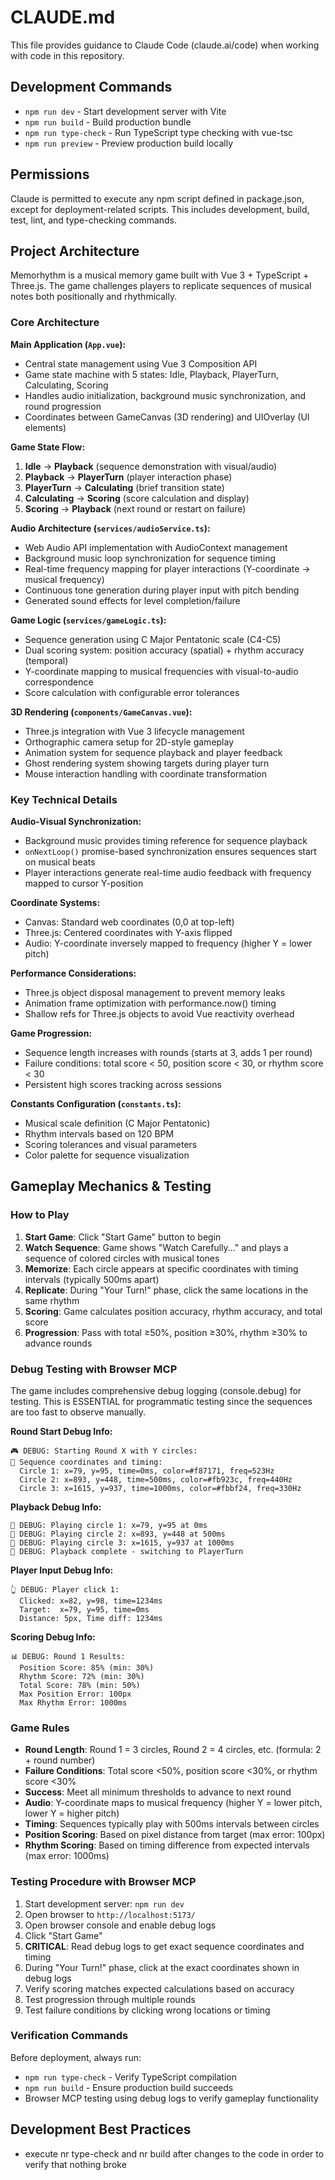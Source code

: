 # CLAUDE.md

This file provides guidance to Claude Code (claude.ai/code) when working with code in this repository.

## Development Commands

- `npm run dev` - Start development server with Vite
- `npm run build` - Build production bundle
- `npm run type-check` - Run TypeScript type checking with vue-tsc
- `npm run preview` - Preview production build locally

## Permissions

Claude is permitted to execute any npm script defined in package.json, except for deployment-related scripts. This includes development, build, test, lint, and type-checking commands.

## Project Architecture

Memorhythm is a musical memory game built with Vue 3 + TypeScript + Three.js. The game challenges players to replicate sequences of musical notes both positionally and rhythmically.

### Core Architecture

**Main Application (`App.vue`):**
- Central state management using Vue 3 Composition API
- Game state machine with 5 states: Idle, Playback, PlayerTurn, Calculating, Scoring
- Handles audio initialization, background music synchronization, and round progression
- Coordinates between GameCanvas (3D rendering) and UIOverlay (UI elements)

**Game State Flow:**
1. **Idle** → **Playback** (sequence demonstration with visual/audio)
2. **Playback** → **PlayerTurn** (player interaction phase)
3. **PlayerTurn** → **Calculating** (brief transition state)
4. **Calculating** → **Scoring** (score calculation and display)
5. **Scoring** → **Playback** (next round or restart on failure)

**Audio Architecture (`services/audioService.ts`):**
- Web Audio API implementation with AudioContext management
- Background music loop synchronization for sequence timing
- Real-time frequency mapping for player interactions (Y-coordinate → musical frequency)
- Continuous tone generation during player input with pitch bending
- Generated sound effects for level completion/failure

**Game Logic (`services/gameLogic.ts`):**
- Sequence generation using C Major Pentatonic scale (C4-C5)
- Dual scoring system: position accuracy (spatial) + rhythm accuracy (temporal)
- Y-coordinate mapping to musical frequencies with visual-to-audio correspondence
- Score calculation with configurable error tolerances

**3D Rendering (`components/GameCanvas.vue`):**
- Three.js integration with Vue 3 lifecycle management
- Orthographic camera setup for 2D-style gameplay
- Animation system for sequence playback and player feedback
- Ghost rendering system showing targets during player turn
- Mouse interaction handling with coordinate transformation

### Key Technical Details

**Audio-Visual Synchronization:**
- Background music provides timing reference for sequence playback
- `onNextLoop()` promise-based synchronization ensures sequences start on musical beats
- Player interactions generate real-time audio feedback with frequency mapped to cursor Y-position

**Coordinate Systems:**
- Canvas: Standard web coordinates (0,0 at top-left)
- Three.js: Centered coordinates with Y-axis flipped
- Audio: Y-coordinate inversely mapped to frequency (higher Y = lower pitch)

**Performance Considerations:**
- Three.js object disposal management to prevent memory leaks
- Animation frame optimization with performance.now() timing
- Shallow refs for Three.js objects to avoid Vue reactivity overhead

**Game Progression:**
- Sequence length increases with rounds (starts at 3, adds 1 per round)
- Failure conditions: total score < 50, position score < 30, or rhythm score < 30
- Persistent high scores tracking across sessions

**Constants Configuration (`constants.ts`):**
- Musical scale definition (C Major Pentatonic)
- Rhythm intervals based on 120 BPM
- Scoring tolerances and visual parameters
- Color palette for sequence visualization

## Gameplay Mechanics & Testing

### How to Play
1. **Start Game**: Click "Start Game" button to begin
2. **Watch Sequence**: Game shows "Watch Carefully..." and plays a sequence of colored circles with musical tones
3. **Memorize**: Each circle appears at specific coordinates with timing intervals (typically 500ms apart)
4. **Replicate**: During "Your Turn!" phase, click the same locations in the same rhythm
5. **Scoring**: Game calculates position accuracy, rhythm accuracy, and total score
6. **Progression**: Pass with total ≥50%, position ≥30%, rhythm ≥30% to advance rounds

### Debug Testing with Browser MCP
The game includes comprehensive debug logging (console.debug) for testing. This is ESSENTIAL for programmatic testing since the sequences are too fast to observe manually.

**Round Start Debug Info:**
```
🎮 DEBUG: Starting Round X with Y circles:
📍 Sequence coordinates and timing:
  Circle 1: x=79, y=95, time=0ms, color=#f87171, freq=523Hz
  Circle 2: x=893, y=448, time=500ms, color=#fb923c, freq=440Hz
  Circle 3: x=1615, y=937, time=1000ms, color=#fbbf24, freq=330Hz
```

**Playback Debug Info:**
```
🎵 DEBUG: Playing circle 1: x=79, y=95 at 0ms
🎵 DEBUG: Playing circle 2: x=893, y=448 at 500ms
🎵 DEBUG: Playing circle 3: x=1615, y=937 at 1000ms
🎵 DEBUG: Playback complete - switching to PlayerTurn
```

**Player Input Debug Info:**
```
👆 DEBUG: Player click 1:
  Clicked: x=82, y=98, time=1234ms
  Target:  x=79, y=95, time=0ms
  Distance: 5px, Time diff: 1234ms
```

**Scoring Debug Info:**
```
📊 DEBUG: Round 1 Results:
  Position Score: 85% (min: 30%)
  Rhythm Score: 72% (min: 30%)
  Total Score: 78% (min: 50%)
  Max Position Error: 100px
  Max Rhythm Error: 1000ms
```

### Game Rules
- **Round Length**: Round 1 = 3 circles, Round 2 = 4 circles, etc. (formula: 2 + round number)
- **Failure Conditions**: Total score <50%, position score <30%, or rhythm score <30%
- **Success**: Meet all minimum thresholds to advance to next round
- **Audio**: Y-coordinate maps to musical frequency (higher Y = lower pitch, lower Y = higher pitch)
- **Timing**: Sequences typically play with 500ms intervals between circles
- **Position Scoring**: Based on pixel distance from target (max error: 100px)
- **Rhythm Scoring**: Based on timing difference from expected intervals (max error: 1000ms)

### Testing Procedure with Browser MCP
1. Start development server: `npm run dev`
2. Open browser to `http://localhost:5173/`
3. Open browser console and enable debug logs
4. Click "Start Game"
5. **CRITICAL**: Read debug logs to get exact sequence coordinates and timing
6. During "Your Turn!" phase, click at the exact coordinates shown in debug logs
7. Verify scoring matches expected calculations based on accuracy
8. Test progression through multiple rounds
9. Test failure conditions by clicking wrong locations or timing

### Verification Commands
Before deployment, always run:
- `npm run type-check` - Verify TypeScript compilation
- `npm run build` - Ensure production build succeeds
- Browser MCP testing using debug logs to verify gameplay functionality

## Development Best Practices

- execute nr type-check and nr build after changes to the code in order to verify that nothing broke